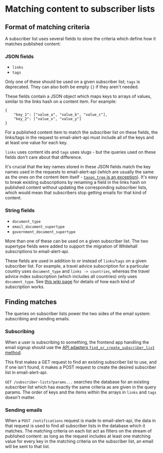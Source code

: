 # Matching content to subscriber lists

## Format of matching criteria

A subscriber list uses several fields to store the criteria which
define how it matches published content:

### JSON fields

- `links`
- `tags`

Only one of these should be used on a given subscriber list; `tags` is
deprecated. They can also both be empty `{}` if they aren't needed.

These fields contain a JSON object which maps keys to arrays of values,
similar to the links hash on a content item. For example:

```
{
    "key_1": ["value_a", "value_b", "value_c"],
    "key_2": ["value_x", "value_y"]
}
```

For a published content item to match the subscriber list on these
fields, the links/tags in the request to email-alert-api must include
all of the keys and at least one value for each key.

`links` uses content ids and `tags` uses slugs - but the queries used
on these fields don't care about that difference.

It's crucial that the key names stored in these JSON fields match the
key names used in the requests to email-alert-api (which are usually
the same as the ones on the content item itself - [`taxon_tree` is an exception](https://github.com/alphagov/email-alert-service/pull/67)).
It's easy to break existing subscriptions by renaming a field in the
links hash on published content without updating the corresponding
subscriber lists, which would mean that subscribers stop getting emails
for that kind of content.

### String fields

- `document_type`
- `email_document_supertype`
- `government_document_supertype`

More than one of these can be used on a given subscriber list. The two
supertype fields were added to support the migration of Whitehall
subscriptions to email-alert-api.

These fields are used in addition to or instead of `links`/`tags` on a
given subscriber list. For example, a travel advice subscription for a
particular country uses `document_type` and `links -> countries`,
whereas the travel advice index subscription (which includes all
countries) only uses `document_type`. See [this wiki page](https://gov-uk.atlassian.net/wiki/pages/viewpage.action?pageId=108625932)
for details of how each kind of subscription works.

## Finding matches

The queries on subscriber lists power the two sides of the email system:
subscribing and sending emails.

### Subscribing

When a user is subscribing to something, the frontend app handling the
email signup should use the
[API adapters `find_or_create_subscriber_list` method](https://github.com/alphagov/gds-api-adapters/blob/1ff0e2cd4ae019f0f79b1b640d54942b94dfeddb/lib/gds_api/email_alert_api.rb#L12).

This first makes a GET request to find an existing subscriber list to
use, and if one isn't found, it makes a POST request to create the
desired subscriber list in email-alert-api.

`GET /subscriber-lists?params...` searches the database for an existing
subscriber list which has exactly the same criteria as are given in the
query params. The order of keys and the items within the arrays in
`links` and `tags` doesn't matter.

### Sending emails

When a `POST /notifications` request is made to email-alert-api, the
data in that request is used to find all subscriber lists in the
database which it matches. The matching criteria on each list act as
filters on the stream of published content: as long as the request
includes at least one matching value for every key in the matching
criteria on the subscriber list, an email will be sent to that list.
